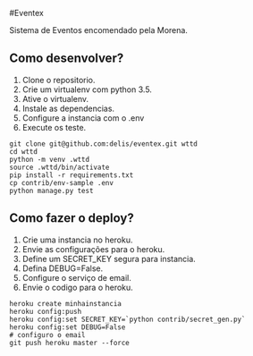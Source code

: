 #Eventex

Sistema de Eventos encomendado pela Morena.

## Como desenvolver?

1. Clone o repositorio.
2. Crie um virtualenv com python 3.5.
3. Ative o virtualenv.
4. Instale as dependencias.
5. Configure a instancia com o .env
6. Execute os teste.

```console
git clone git@github.com:delis/eventex.git wttd
cd wttd
python -m venv .wttd
source .wttd/bin/activate
pip install -r requirements.txt
cp contrib/env-sample .env
python manage.py test
```

## Como fazer o deploy?

1. Crie uma instancia no heroku.
2. Envie as configurações para o heroku.
3. Define um SECRET_KEY segura para instancia.
4. Defina DEBUG=False.
5. Configure o serviço de email.
6. Envie o codigo para o heroku.

```console
heroku create minhainstancia
heroku config:push
heroku config:set SECRET_KEY=`python contrib/secret_gen.py`
heroku config:set DEBUG=False
# configuro o email
git push heroku master --force

```